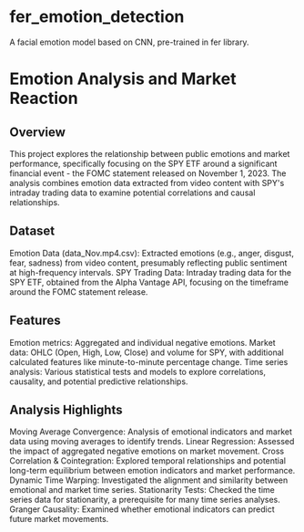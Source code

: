 # fer_emotion_detection
A facial emotion model based on CNN, pre-trained in fer library.

# Emotion Analysis and Market Reaction

## Overview

This project explores the relationship between public emotions and market performance, specifically focusing on the SPY ETF around a significant financial event - the FOMC statement released on November 1, 2023. The analysis combines emotion data extracted from video content with SPY's intraday trading data to examine potential correlations and causal relationships.

## Dataset

Emotion Data (data_Nov.mp4.csv): Extracted emotions (e.g., anger, disgust, fear, sadness) from video content, presumably reflecting public sentiment at high-frequency intervals.
SPY Trading Data: Intraday trading data for the SPY ETF, obtained from the Alpha Vantage API, focusing on the timeframe around the FOMC statement release.

## Features

Emotion metrics: Aggregated and individual negative emotions.
Market data: OHLC (Open, High, Low, Close) and volume for SPY, with additional calculated features like minute-to-minute percentage change.
Time series analysis: Various statistical tests and models to explore correlations, causality, and potential predictive relationships.

## Analysis Highlights

Moving Average Convergence: Analysis of emotional indicators and market data using moving averages to identify trends.
Linear Regression: Assessed the impact of aggregated negative emotions on market movement.
Cross Correlation & Cointegration: Explored temporal relationships and potential long-term equilibrium between emotion indicators and market performance.
Dynamic Time Warping: Investigated the alignment and similarity between emotional and market time series.
Stationarity Tests: Checked the time series data for stationarity, a prerequisite for many time series analyses.
Granger Causality: Examined whether emotional indicators can predict future market movements.
